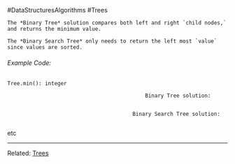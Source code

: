 #DataStructuresAlgorithms #Trees 

```ad-summary
The *Binary Tree* solution compares both left and right `child nodes,` and returns the minimum value.

The *Binary Search Tree* only needs to return the left most `value` since values are sorted.
```

###### Example Code:
`Tree.min(): integer`

												Binary Tree solution:
```javascript

```

											Binary Search Tree solution:
```javascript

```

etc

---
Related: [Trees](Trees.md)